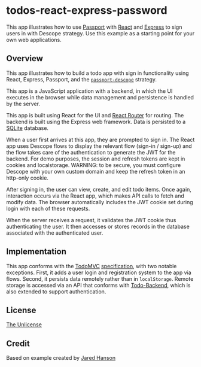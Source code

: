 # todos-react-express-password

This app illustrates how to use [Passport](https://www.passportjs.org/) with
[React](https://reactjs.org/) and [Express](https://expressjs.com/) to sign
users in with Descope strategy. Use this example as a starting point for
your own web applications.

## Overview

This app illustrates how to build a todo app with sign in functionality using
React, Express, Passport, and the [`passport-descope`](https://www.passportjs.org/packages/passport-descope/)
strategy.

This app is a JavaScript application with a backend, in which the UI executes in
the browser while data management and persistence is handled by the server.

This app is built using React for the UI and [React Router](https://reactrouter.com/)
for routing.  The backend is built using the Express web framework.  Data is
persisted to a [SQLite](https://www.sqlite.org/) database.

When a user first arrives at this app, they are prompted to sign in.  The React
app uses Descope flows to display the relevant flow (sign-in / sign-up) and the flow
takes care of the authentication to generate the JWT for the backend.
For demo purposes, the session and refresh tokens are kept in cookies and localstorage.
WARNING: to be secure, you must configure Descope with your own custom domain and keep the
refresh token in an http-only cookie.

After signing in, the user can view, create, and edit todo items.  Once again,
interaction occurs via the React app, which makes API calls to fetch and modify
data.  The browser automatically includes the JWT cookie set during login with each
of these requests.

When the server receives a request, it validates the JWT cookie thus authenticating the user. 
It then accesses or stores records in the database associated with the authenticated user.

## Implementation

This app conforms with the [TodoMVC](https://todomvc.com/) [specification](https://github.com/tastejs/todomvc/blob/master/app-spec.md),
with two notable exceptions.  First, it adds a user login and registration
system to the app via flows.  Second, it persists data remotely rather than in
`localStorage`.  Remote storage is accessed via an API that conforms with
[Todo-Backend](https://todobackend.com/), which is also extended to support
authentication.

## License

[The Unlicense](https://opensource.org/licenses/unlicense)

## Credit

Based on example created by [Jared Hanson](https://www.jaredhanson.me/)

